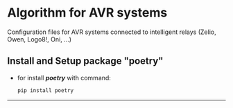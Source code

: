 # Algorithm for AVR systems

Configuration files for AVR systems connected to intelligent relays (Zelio, Owen, Logo8!, Oni, ...)

## Install and Setup package "poetry"

* for install  ***poetry***  with command:
    ```html
    pip install poetry
    ```
<hr>

